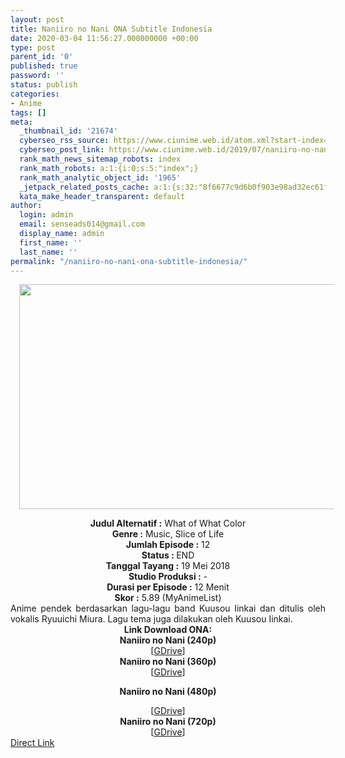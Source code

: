 ```yaml
---
layout: post
title: Naniiro no Nani ONA Subtitle Indonesia
date: 2020-03-04 11:56:27.000000000 +00:00
type: post
parent_id: '0'
published: true
password: ''
status: publish
categories:
- Anime
tags: []
meta:
  _thumbnail_id: '21674'
  cyberseo_rss_source: https://www.ciunime.web.id/atom.xml?start-index=1051&max-results=150
  cyberseo_post_link: https://www.ciunime.web.id/2019/07/naniiro-no-nani-ona-subtitle-indonesia.html
  rank_math_news_sitemap_robots: index
  rank_math_robots: a:1:{i:0;s:5:"index";}
  rank_math_analytic_object_id: '1965'
  _jetpack_related_posts_cache: a:1:{s:32:"8f6677c9d6b0f903e98ad32ec61f8deb";a:2:{s:7:"expires";i:1655577555;s:7:"payload";a:0:{}}}
  kata_make_header_transparent: default
author:
  login: admin
  email: senseads014@gmail.com
  display_name: admin
  first_name: ''
  last_name: ''
permalink: "/naniiro-no-nani-ona-subtitle-indonesia/"
---
```

<div class="separator" style="clear: both; text-align: center;"><a href="https://1.bp.blogspot.com/-QtaneoSm6w0/XShMNnAjUdI/AAAAAAAAbi8/SpNbEl8moFEKvAC17LJUGYD6qg1_mw7VQCLcBGAs/s1600/Naniiro%2Bno%2BNani.jpeg" imageanchor="1" style="margin-left: 1em; margin-right: 1em;"><img border="0" data-original-height="720" data-original-width="1280" height="360" src="{{ site.baseurl }}/assets/2020/03/Naniiro%2Bno%2BNani.jpeg" width="640" /></a></div>
<p>
<div style="text-align: center;"><b>Judul</b><b><b> Alternatif</b> :</b> What of What Color</div>
<div style="text-align: center;"><b><b>Genre :</b></b> Music, Slice of Life</div>
<div style="text-align: center;"><b>Jumlah Episode :</b> 12<br /><b>Status :&nbsp;</b>END<br /><b>Tanggal Tayang :</b> 19 Mei 2018<br /><b>Studio Produksi :</b> -<br /><b>Durasi per Episode :</b> 12 Menit</div>
<div style="text-align: center;"><b>Skor :</b> 5.89 (MyAnimeList)</div>
<div style="text-align: center;"></div>
<div style="text-align: justify;">Anime pendek berdasarkan lagu-lagu band Kuusou Iinkai dan ditulis oleh vokalis Ryuuichi Miura. Lagu tema juga dilakukan oleh Kuusou Iinkai.</div>
<div style="text-align: justify;"></div>
<div style="text-align: justify;"></div>
<div style="text-align: center;"><b>Link Download ONA:</b></div>
<div style="text-align: center;">
<div style="text-align: center;"><b>Naniiro no Nani (240p)</b></div>
<div style="text-align: center;">[<a href="https://drive.google.com/uc?export=download&amp;id=1bWUZ1EOb3dJ1BBFGE9F_DslWrj-rMQlk" target="_blank" rel="noopener">GDrive</a>]</div>
<div style="text-align: center;">
<div style="text-align: center;"><b>Naniiro no Nani (360p)</b></div>
<div style="text-align: center;">[<a href="https://drive.google.com/uc?export=download&amp;id=1PLsGZNPqBWVkRLKS38NdN8sBqsFAO7y7" target="_blank" rel="noopener">GDrive</a>]</div>
<div style="text-align: center;"></div>
</div>
<p><b>Naniiro no Nani (480p)</b></div>
<div style="text-align: center;">[<a href="https://drive.google.com/uc?export=download&amp;id=1MPA94en8y0c4pDevlB5ThiU9Vw5Xk-R5" target="_blank" rel="noopener">GDrive</a>]</div>
<div style="text-align: center;"><b>Naniiro no Nani (720p)</b><br />[<a href="https://drive.google.com/uc?export=download&amp;id=11krqu-UbsweXi6mPa7WeX5P_PYh2GeZi" target="_blank" rel="noopener">GDrive</a>]</div>
<link rel="stylesheet" href="https://cdnjs.cloudflare.com/ajax/libs/font-awesome/4.7.0/css/font-awesome.min.css" />
<div class="divbtn"> <a href="https://handymansurrender.com/fihup8buzv?key=94550f7ce39444073321dde3b8782f97" class="btn"><i class="fa fa-download"></i> Direct Link</a> </div>
